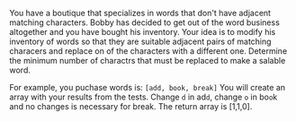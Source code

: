 You have a boutique that specializes in words that don't have adjacent matching characters. Bobby has decided to get out of the word business altogether and you have bought his inventory. Your idea is to modify his inventory of words so that they are suitable adjacent pairs of matching characers and replace on of the characters with a different one. Determine the minimum number of charactrs that must be replaced to make a salable word. 

For example, you puchase words is:
`[add, book, break]`
You will create an array with your results from the tests. Change `d` in ad`d`, change `o` in bo`o`k and no changes is necessary for break. The return array is [1,1,0].
